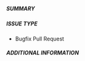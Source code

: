 ##### SUMMARY

<!--- Describe the change below, including rationale and design decisions -->

<!--- HINT: Include "Fixes #nnn" if you are fixing an existing issue -->

##### ISSUE TYPE

- Bugfix Pull Request

##### ADDITIONAL INFORMATION

<!--- Include additional information to help people understand the change here -->
<!--- A step-by-step reproduction of the problem is helpful if there is no related issue -->

<!--- Paste verbatim command output below, e.g. before and after your change -->

```paste below

```
